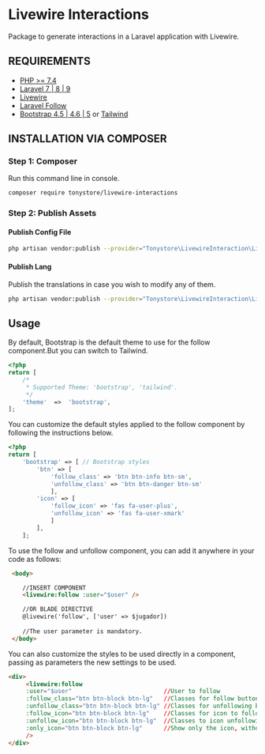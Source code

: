 # Livewire Interactions

Package to generate interactions in a Laravel application with Livewire.
## REQUIREMENTS
-   [PHP >= 7.4](http://php.net)
-   [Laravel 7 | 8 | 9](https://laravel.com)
-   [Livewire](https://laravel-livewire.com)
-   [Laravel Follow](https://github.com/overtrue/laravel-follow)
-   [Bootstrap 4.5 | 4.6 | 5](https://getbootstrap.com) or [Tailwind](https://tailwindcss.com) 

## INSTALLATION VIA COMPOSER

### Step 1: Composer

Run this command line in console.
``` bash
composer require tonystore/livewire-interactions
```
### Step 2: Publish Assets
#### Publish Config File
``` bash
php artisan vendor:publish --provider="Tonystore\LivewireInteraction\LivewireInteractionProvider" --tag=config-interaction
``` 
#### Publish Lang
Publish the translations in case you wish to modify any of them.
``` bash
php artisan vendor:publish --provider="Tonystore\LivewireInteraction\LivewireInteractionProvider" --tag=langs-interaction
``` 
## Usage
By default, Bootstrap is the default theme to use for the follow component.But you can switch to Tailwind.

```php
<?php
return [
	/*
	 * Supported Theme: 'bootstrap', 'tailwind'.
	 */
	'theme'  =>  'bootstrap',
];
```
You can customize the default styles applied to the follow component by following the instructions below.

```php
<?php
return [
    'bootstrap' => [ // Bootstrap styles
        'btn' => [
            'follow_class' => 'btn btn-info btn-sm',
            'unfollow_class' => 'btn btn-danger btn-sm'
            ],
        'icon' => [
            'follow_icon' => 'fas fa-user-plus',
            'unfollow_icon' => 'fas fa-user-xmark'
            ]
        ],
    ];
```
To use the follow and unfollow component, you can add it anywhere in your code as follows:

```html
 <body> 

    //INSERT COMPONENT
    <livewire:follow :user="$user" />

    //OR BLADE DIRECTIVE
    @livewire('follow', ['user' => $jugador])
  
    //The user parameter is mandatory.
 </body>
```

You can also customize the styles to be used directly in a component, passing as parameters the new settings to be used.

```html
<div>
     <livewire:follow 
     :user="$user"                          //User to follow
     :follow_class="btn btn-block btn-lg"   //Classes for follow button.
     :unfollow_class="btn btn-block btn-lg" //Classes for unfollowing button
     :follow_icon="btn btn-block btn-lg"    //Classes for icon to follow.
     :unfollow_icon="btn btn-block btn-lg"  //Classes to icon unfollowing
     :only_icon="btn btn-block btn-lg"      //Show only the icon, without a description
     />
</div>
```

